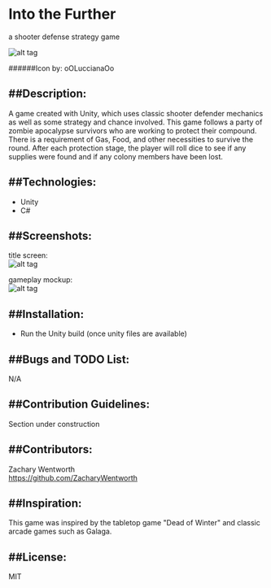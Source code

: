 # Into the Further
a shooter defense strategy game

![alt tag](http://i.imgur.com/rHhpty1.gif)


######Icon by: oOLuccianaOo

##Description:
---------------
A game created with Unity, which uses classic shooter defender mechanics as well as some strategy and chance involved. This game follows a party of zombie apocalypse survivors who are working to protect their compound. There is a requirement of Gas, Food, and other necessities to survive the round. After each protection stage, the player will roll dice to see if any supplies were found and if any colony members have been lost.

##Technologies:
---------------
+ Unity
+ C#

##Screenshots:
---------------
title screen:<br />
![alt tag](http://i.imgur.com/H81hFl6.gif)

gameplay mockup:<br />
![alt tag](http://i.imgur.com/9QEThfv.png)

##Installation:
---------------
+ Run the Unity build (once unity files are available)

##Bugs and TODO List:
---------------
N/A

##Contribution Guidelines:
---------------
Section under construction

##Contributors:
---------------
Zachary Wentworth<br />
https://github.com/ZacharyWentworth

##Inspiration:
---------------
This game was inspired by the tabletop game "Dead of Winter" and classic arcade games such as Galaga.

##License:
---------------
MIT

